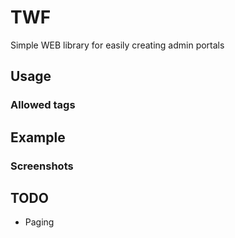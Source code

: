 # TWF

Simple WEB library for easily creating admin portals

## Usage

### Allowed tags

## Example

### Screenshots

## TODO

- Paging